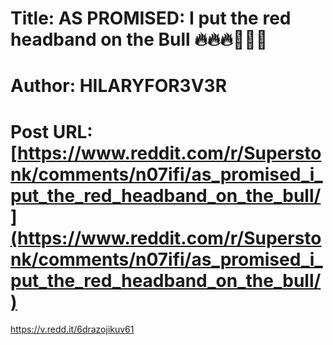 # Title: AS PROMISED: I put the red headband on the Bull 🔥🔥🔥🚀🚀🚀
# Author: HILARYFOR3V3R
# Post URL: [https://www.reddit.com/r/Superstonk/comments/n07ifi/as_promised_i_put_the_red_headband_on_the_bull/](https://www.reddit.com/r/Superstonk/comments/n07ifi/as_promised_i_put_the_red_headband_on_the_bull/)


https://v.redd.it/6drazojikuv61